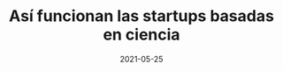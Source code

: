 ---
episode: 9
date: "2021-05-25"
title: Así funcionan las startups basadas en ciencia
guest: Pablo Zamora
business: NotCo
category: Founder
description: Esta vez hablamos con Pablo Zamora (co-fundador de The NotCompany, biotecnólogo, investigador y empresario) acerca de las startups de investigación científica, sus reflexiones para emprendedores y su experiencia fundando, impulsando e invirtiendo en startups latinoamericanas.
file: https://www.buzzsprout.com/895972/8589448-asi-funcionan-las-startups-basadas-en-ciencia-pablo-zamora-notco.mp3?download=true
spotify: https://open.spotify.com/episode/43nouAir3lzFjoVPFtgzgc
apple: https://podcasts.apple.com/mx/podcast/as%C3%AD-funcionan-las-startups-basadas-en-ciencia-pablo/id1500473556?i=1000523118936
google: https://podcasts.google.com/feed/aHR0cHM6Ly9mZWVkcy5idXp6c3Byb3V0LmNvbS84OTU5NzIucnNz/episode/QnV6enNwcm91dC04NTg5NDQ4
youtube: https://www.youtube.com/watch?v=jMpzUGFQAEM
---